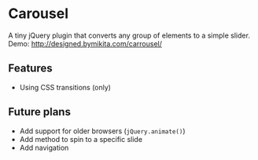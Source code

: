 Carousel
========

A tiny jQuery plugin that converts any group of elements to a simple slider. Demo: http://designed.bymikita.com/carrousel/

Features
--------

- Using CSS transitions (only)

Future plans
------------

- Add support for older browsers (`jQuery.animate()`)
- Add method to spin to a specific slide
- Add navigation